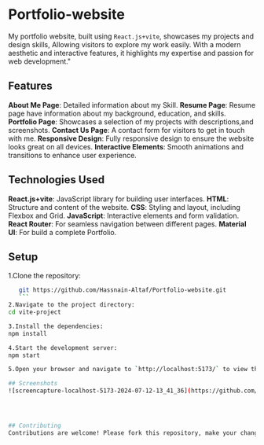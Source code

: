 # Portfolio-website
My portfolio website, built using `React.js+vite`, showcases my projects and design skills, Allowing visitors to explore my work easily. With a modern aesthetic and interactive features, it highlights my expertise and passion for web development."

## Features
**About Me Page**: Detailed information about my Skill.
**Resume Page**: Resume page have information about my background, education, and skills.
**Portfolio Page**: Showcases a selection of my projects with descriptions,and screenshots.
**Contact Us Page**: A contact form for visitors to get in touch with me.
**Responsive Design**: Fully responsive design to ensure the website looks great on all devices.
**Interactive Elements**: Smooth animations and transitions to enhance user experience.

## Technologies Used
**React.js+vite**: JavaScript library for building user interfaces.
**HTML**: Structure and content of the website.
**CSS**: Styling and layout, including Flexbox and Grid.
**JavaScript**: Interactive elements and form validation.
**React Router**: For seamless navigation between different pages.
**Material UI**: For build a complete Portfolio.

## Setup
 
1.Clone the repository:
 ```bash
    git https://github.com/Hassnain-Altaf/Portfolio-website.git
    ```
2.Navigate to the project directory:
cd vite-project

3.Install the dependencies:
npm install

4.Start the development server:
npm start

5.Open your browser and navigate to `http://localhost:5173/` to view the website.

## Screenshots
![screencapture-localhost-5173-2024-07-12-13_41_36](https://github.com/user-attachments/assets/cb68afd7-0fe6-4814-b720-adc14ca61321)




## Contributing
Contributions are welcome! Please fork this repository, make your changes, and submit a pull request.



